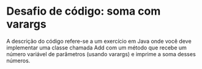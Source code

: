 # Desafio de código: soma com varargs

A descrição do código refere-se a um exercício em Java onde você deve implementar uma classe chamada Add com um método que recebe um número variável de parâmetros (usando varargs) e imprime a soma desses números.


